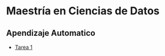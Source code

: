 # Maestría en Ciencias de Datos
## Apendizaje Automatico

- [Tarea 1](https://github.com/JoshuneArriaga/Apendizaje_Automatico/blob/main/Tarea_1.ipynb)
